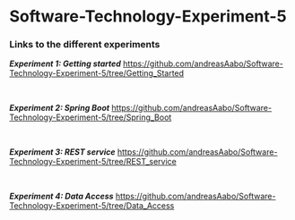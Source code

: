 # Software-Technology-Experiment-5


<h3> Links to the different experiments </h3>

***Experiment 1: Getting started***
https://github.com/andreasAabo/Software-Technology-Experiment-5/tree/Getting_Started

<br>

***Experiment 2: Spring Boot***
https://github.com/andreasAabo/Software-Technology-Experiment-5/tree/Spring_Boot

<br>

***Experiment 3: REST service***
https://github.com/andreasAabo/Software-Technology-Experiment-5/tree/REST_service

<br>

***Experiment 4: Data Access***
https://github.com/andreasAabo/Software-Technology-Experiment-5/tree/Data_Access
